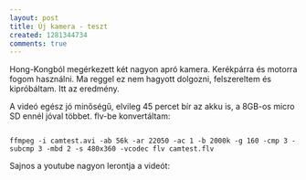 ```yaml
---
layout: post
title: Új kamera - teszt
created: 1281344734
comments: true
---
```

Hong-Kongból megérkezett két nagyon apró kamera. Kerékpárra és motorra fogom használni. Ma reggel ez nem hagyott dolgozni, felszereltem és kipróbáltam. Itt az eredmény.

A videó egész jó minőségű, elvileg 45 percet bír az akku is, a 8GB-os micro SD ennél jóval többet. flv-be konvertáltam:

<code>
ffmpeg -i camtest.avi -ab 56k -ar 22050 -ac 1 -b 2000k -g 160 -cmp 3 -subcmp 3 -mbd 2 -s 480x360 -vcodec flv camtest.flv
</code>

Sajnos a youtube nagyon lerontja a videót:
<object width="480" height="385"><param name="movie" value="http://www.youtube.com/v/LlU5Vad544c&amp;hl=hu_HU&amp;fs=1"></param><param name="allowFullScreen" value="true"></param><param name="allowscriptaccess" value="always"></param><embed src="http://www.youtube.com/v/LlU5Vad544c&amp;hl=hu_HU&amp;fs=1" type="application/x-shockwave-flash" allowscriptaccess="always" allowfullscreen="true" width="480" height="385"></embed></object>
